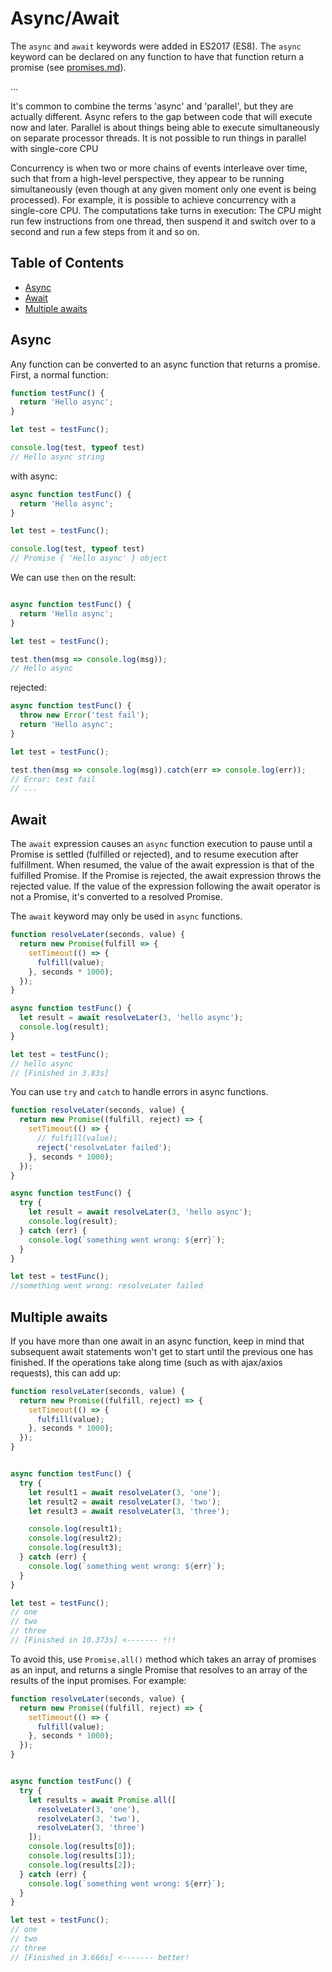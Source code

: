 # Async/Await

The `async` and `await` keywords were added in ES2017 (ES8). The `async` keyword can be declared on any function to have that function return a promise (see [promises.md](https://github.com/jessicarush/javascript-notes/blob/master/promises.md)).

...

It's common to combine the terms 'async' and 'parallel', but they are actually different. Async refers to the gap between code that will execute now and later. Parallel is about things being able to execute simultaneously on separate processor threads. It is not possible to run things in parallel with single-core CPU

Concurrency is when two or more chains of events interleave over time, such that from a high-level perspective, they appear to be running simultaneously (even though at any given moment only one event is being processed). For example, it is possible to achieve concurrency with a single-core CPU. The computations take turns in execution: The CPU might run few instructions from one thread, then suspend it and switch over to a second and run a few steps from it and so on.

## Table of Contents

<!-- toc -->

- [Async](#async)
- [Await](#await)
- [Multiple awaits](#multiple-awaits)

<!-- tocstop -->

## Async

Any function can be converted to an async function that returns a promise. First, a normal function:

```javascript
function testFunc() {
  return 'Hello async';
}

let test = testFunc();

console.log(test, typeof test)
// Hello async string
```

with async:

```javascript
async function testFunc() {
  return 'Hello async';
}

let test = testFunc();

console.log(test, typeof test)
// Promise { 'Hello async' } object
```

We can use `then` on the result:

```javascript

async function testFunc() {
  return 'Hello async';
}

let test = testFunc();

test.then(msg => console.log(msg));
// Hello async
```

rejected:

```javascript
async function testFunc() {
  throw new Error('test fail');
  return 'Hello async';
}

let test = testFunc();

test.then(msg => console.log(msg)).catch(err => console.log(err));
// Error: test fail
// ...
```

## Await

The `await` expression causes an `async` function execution to pause until a Promise is settled (fulfilled or rejected), and to resume execution after fulfillment. When resumed, the value of the await expression is that of the fulfilled Promise. If the Promise is rejected, the await expression throws the rejected value. If the value of the expression following the await operator is not a Promise, it's converted to a resolved Promise.

The `await` keyword may only be used in `async` functions.

```javascript
function resolveLater(seconds, value) {
  return new Promise(fulfill => {
    setTimeout(() => {
      fulfill(value);
    }, seconds * 1000);
  });
}

async function testFunc() {
  let result = await resolveLater(3, 'hello async');
  console.log(result);
}

let test = testFunc();
// hello async
// [Finished in 3.83s]
```

You can use `try` and `catch` to handle errors in async functions.

```javascript
function resolveLater(seconds, value) {
  return new Promise((fulfill, reject) => {
    setTimeout(() => {
      // fulfill(value);
      reject('resolveLater failed');
    }, seconds * 1000);
  });
}

async function testFunc() {
  try {
    let result = await resolveLater(3, 'hello async');
    console.log(result);
  } catch (err) {
    console.log(`something went wrong: ${err}`);
  }
}

let test = testFunc();
//something went wrong: resolveLater failed
```

## Multiple awaits

If you have more than one await in an async function, keep in mind that subsequent await statements won't get to start until the previous one has finished. If the operations take along time (such as with ajax/axios requests), this can add up:

```javascript
function resolveLater(seconds, value) {
  return new Promise((fulfill, reject) => {
    setTimeout(() => {
      fulfill(value);
    }, seconds * 1000);
  });
}


async function testFunc() {
  try {
    let result1 = await resolveLater(3, 'one');
    let result2 = await resolveLater(3, 'two');
    let result3 = await resolveLater(3, 'three');

    console.log(result1);
    console.log(result2);
    console.log(result3);
  } catch (err) {
    console.log(`something went wrong: ${err}`);
  }
}

let test = testFunc();
// one
// two
// three
// [Finished in 10.373s] <------- !!!

```

To avoid this, use `Promise.all()` method which takes an array of promises as an input, and returns a single Promise that resolves to an array of the results of the input promises. For example:

```javascript
function resolveLater(seconds, value) {
  return new Promise((fulfill, reject) => {
    setTimeout(() => {
      fulfill(value);
    }, seconds * 1000);
  });
}


async function testFunc() {
  try {
    let results = await Promise.all([
      resolveLater(3, 'one'),
      resolveLater(3, 'two'),
      resolveLater(3, 'three')
    ]);
    console.log(results[0]);
    console.log(results[1]);
    console.log(results[2]);
  } catch (err) {
    console.log(`something went wrong: ${err}`);
  }
}

let test = testFunc();
// one
// two
// three
// [Finished in 3.666s] <------- better!
```
